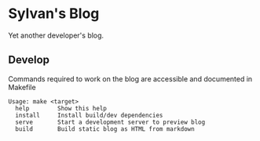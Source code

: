 # Sylvan's Blog

Yet another developer's blog.

## Develop

Commands required to work on the blog are accessible and documented in Makefile

```
Usage: make <target>
  help        Show this help
  install     Install build/dev dependencies
  serve       Start a development server to preview blog
  build       Build static blog as HTML from markdown
```
